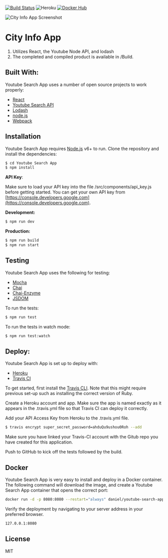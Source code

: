 [![Build Status](https://travis-ci.org/danielehrlich/Youtube-Search-App.svg?branch=master)](https://travis-ci.org/danielehrlich/Youtube-Search-App)
 ![Heroku](http://heroku-badge.herokuapp.com/?app=youtube%2Dsearch%2Dapp&style=flat&svg=1) [![Docker Hub](https://img.shields.io/badge/docker-ready-blue.svg)](https://registry.hub.docker.com/u/danora/youtube-search-app/)

![City Info App Screenshot](https://www.dropbox.com/s/97yej95q6ystm81/City-Info-App-Screenshot.png?raw=1)

# City Info App

1. Utilizes React, the Youtube Node API, and lodash
2. The completed and compiled product is available in /Build.

##  Built With:

Youtube Search App uses a number of open source projects to work properly:

* [React]
* [Youtube Search API] 
* [Lodash]
* [node.js]
* [Webpack]

## Installation

Youtube Search App requires [Node.js](https://nodejs.org/) v6+ to run. Clone the repository and install the dependencies:
```sh
$ cd Youtube Search App
$ npm install
```

**API Key**:

Make sure to load your API key into the file /src/components/api_key.js before getting started. You can get your own API key from [https://console.developers.google.com](https://console.developers.google.com).

**Development:**
```sh
$ npm run dev
```
**Production:**
```sh
$ npm run build
$ npm run start
```

## Testing

Youtube Search App uses the following for testing:
- [Mocha](https://mochajs.org/)
- [Chai](http://chaijs.com/)
- [Chai-Enzyme](https://github.com/producthunt/chai-enzyme)
- [JSDOM](https://github.com/tmpvar/jsdom)

To run the tests:

```sh
$ npm run test
```

To run the tests in watch mode:

```sh
$ npm run test:watch
```

## Deploy:

Youtube Search App is set up to deploy with:
- [Heroku](https://heroku.com)
- [Travis CI](https://travis-ci.org)

To get started, first install the [Travis CLI](https://github.com/travis-ci/travis.rb). Note that this might require previous set-up such as installing the correct version of Ruby.

Create a Heroku account and app. Make sure the app is named exactly as it appears in the .travis.yml file so that Travis CI can deploy it correctly.

Add your API Access Key from Heroku to the .travis.yml file.
```sh
$ travis encrypt super_secret_password=ahduQu9ushou0Roh --add
```

Make sure you have linked your Travis-CI account with the Gitub repo you have created for this application.

Push to GitHub to kick off the tests followed by the build.

## Docker
Youtube Search App is very easy to install and deploy in a Docker container. The following command will download the image, and create a Youtube Search App container that opens the correct port:

```sh
docker run -d -p 8080:8080 --restart="always" daniel/youtube-search-app:latest
```

Verify the deployment by navigating to your server address in your preferred browser.

```sh
127.0.0.1:8080
```

License
----

MIT





   [React]: <https://github.com/facebook/react>
   [Lodash]: <https://github.com/lodash/lodash>
   [Webpack]: <https://github.com/webpack/webpack>
   [Node.js]: <https://github.com/nodejs/node>
   [Youtube Search API]: <https://www.npmjs.com/package/youtube-api-search>
